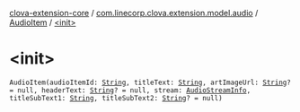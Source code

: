 [clova-extension-core](../../index.md) / [com.linecorp.clova.extension.model.audio](../index.md) / [AudioItem](index.md) / [&lt;init&gt;](./-init-.md)

# &lt;init&gt;

`AudioItem(audioItemId: `[`String`](https://kotlinlang.org/api/latest/jvm/stdlib/kotlin/-string/index.html)`, titleText: `[`String`](https://kotlinlang.org/api/latest/jvm/stdlib/kotlin/-string/index.html)`, artImageUrl: `[`String`](https://kotlinlang.org/api/latest/jvm/stdlib/kotlin/-string/index.html)`? = null, headerText: `[`String`](https://kotlinlang.org/api/latest/jvm/stdlib/kotlin/-string/index.html)`? = null, stream: `[`AudioStreamInfo`](../-audio-stream-info/index.md)`, titleSubText1: `[`String`](https://kotlinlang.org/api/latest/jvm/stdlib/kotlin/-string/index.html)`, titleSubText2: `[`String`](https://kotlinlang.org/api/latest/jvm/stdlib/kotlin/-string/index.html)`? = null)`